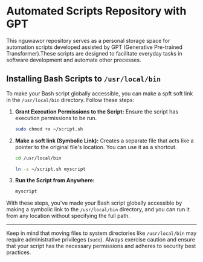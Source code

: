 # Automated Scripts Repository with GPT

This nguwawor repository serves as a personal storage space for automation scripts developed assisted by GPT (Generative Pre-trained Transformer).These scripts are designed to facilitate everyday tasks in software development and automate other processes.

## Installing Bash Scripts to `/usr/local/bin`

To make your Bash script globally accessible, you can make a spft soft link in the `/usr/local/bin` directory. Follow these steps:

1. **Grant Execution Permissions to the Script:**
   Ensure the script has execution permissions to be run.

    ```bash
    sudo chmod +x ~/script.sh
    ```

2. **Make a soft link (Symbolic Link):**
   Creates a separate file that acts like a pointer to the original file's location.
   You can use it as a shortcut.

   ```bash
   cd /usr/local/bin
   ```
   
   ```bash
   ln -s ~/script.sh myscript
   ```

3. **Run the Script from Anywhere:**
   ```bash
   myscript
   ```


With these steps, you've made your Bash script globally accessible by making a symbolic link to the 
`/usr/local/bin` directory, and you can run it from any location without specifying the full path.

---

Keep in mind that moving files to system directories like `/usr/local/bin` may require administrative privileges (`sudo`). Always exercise caution and ensure that your script has the necessary permissions and adheres to security best practices.
